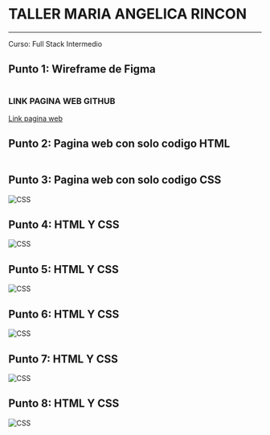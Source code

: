 <h1>TALLER MARIA ANGELICA RINCON</h1>
<hr>


<p>Curso: Full Stack Intermedio</p>
<h2>Punto 1: Wireframe de Figma</h2>
<img src="./images/DISEÑO_FIGMA.png" alt=""html>

<h3>LINK PAGINA WEB GITHUB</h3>
<a href="https://angela-2017.github.io/TALLER_5_FULLSTACK_INTERMEDIO/" target="blank">Link pagina web</a>

<h2>Punto 2: Pagina web con solo codigo HTML</h2>
<img src="./images/sitioHTML.png" alt=""html>

<h2>Punto 3: Pagina web con solo codigo CSS</h2>
<img src="./images/SitioCSS.png" alt="CSS">

<h2>Punto 4: HTML Y CSS</h2>
<img src="./images/punto-4.png" alt="CSS">

<h2>Punto 5: HTML Y CSS</h2>
<img src="./images/punto-5.png" alt="CSS">

<h2>Punto 6: HTML Y CSS</h2>
<img src="./images/punto-6.png" alt="CSS">

<h2>Punto 7: HTML Y CSS</h2>
<img src="./images/punto7-8.png" alt="CSS">

<h2>Punto 8: HTML Y CSS</h2>
<img src="./images/PUNTO-9.png" alt="CSS">